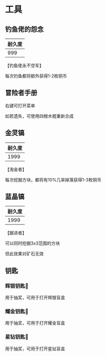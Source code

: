 # 工具

## **钓鱼佬的怨念**

|耐久度|
|---|
|999|

<skyblue>【钓鱼佬永不空军】</skyblue>

每次钓鱼都将额外获得1-2枚铜币

## **冒险者手册**

右键可打开菜单

如若遗失，可使用四根木棍重新合成

## **金灵镐**

|耐久度|
|---|
|1999|

<gold>【淘金者】</gold>

每次挖掘方块，都将有10%几率掉落获得1-3枚铜币

## **蓝晶镐**

|耐久度|
|---|
|1999|

<deepbrown>【掘进者】</deepbrown>

可以同时挖掘3x3范围的方块

但此效果对矿石无效

## **钥匙**

### 辉银钥匙🔑

用于抽奖，可用于打开辉银盲盒

### 耀金钥匙🔑

用于抽奖，可用于打开耀金盲盒

### 星钻钥匙🔑

用于抽奖，可用于打开星钻盲盒
